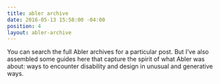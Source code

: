```yaml
---
title: abler archive
date: 2016-05-13 15:58:00 -04:00
position: 4
layout: abler-archive
---
```


You can search the full Abler archives for a particular post. But I’ve also assembled some guides here that capture the spirit of what Abler was about: ways to encounter disability and design in unusual and generative ways.
